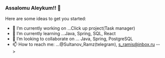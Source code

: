 ### Assalomu Aleykum!! 👋


Here are some ideas to get you started:

- 🔭 I’m currently working on ...Click up project(Task manager)
- 🌱 I’m currently learning ...Java, Spring, SQL, React
- 👯 I’m looking to collaborate on ... Java, Spring, PostgreSQL
- 📫 How to reach me: ...@Sultanov_Ramz(telegram), s_ramis@inbox.ru
-->
